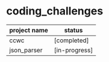 # coding_challenges
|project name | status        |
|-------------|---------------|
| ccwc        | [completed]   |
| json_parser | [in-progress] |

